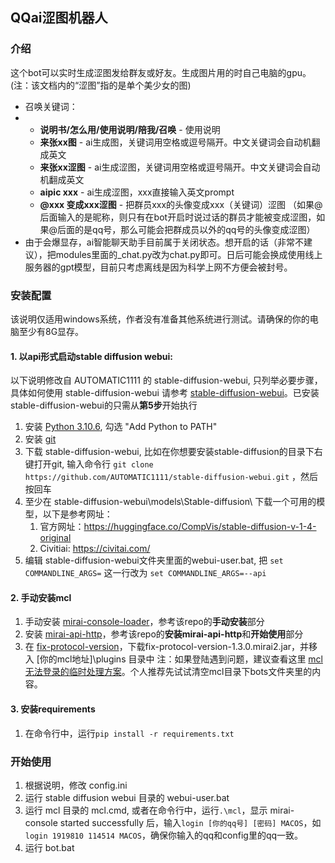 ## QQai涩图机器人
### 介绍
这个bot可以实时生成涩图发给群友或好友。生成图片用的时自己电脑的gpu。
(注：该文档内的“涩图”指的是单个美少女的图)
- 召唤关键词：
- - **说明书/怎么用/使用说明/陪我/召唤** - 使用说明
  - **来张xx图** - ai生成图，关键词用空格或逗号隔开。中文关键词会自动机翻成英文
  - **来张xx涩图** - ai生成涩图，关键词用空格或逗号隔开。中文关键词会自动机翻成英文
  - **aipic xxx** - ai生成涩图，xxx直接输入英文prompt
  - **@xxx 变成xxx涩图** - 把群员xxx的头像变成xxx（关键词）涩图 （如果@后面输入的是昵称，则只有在bot开启时说过话的群员才能被变成涩图，如果@后面的是qq号，那么可能会把群成员以外的qq号的头像变成涩图）
- 由于会爆显存，ai智能聊天助手目前属于关闭状态。想开启的话（非常不建议），把modules里面的_chat.py改为chat.py即可。日后可能会换成使用线上服务器的gpt模型，目前只考虑离线是因为科学上网不方便会被封号。

### 安装配置
该说明仅适用windows系统，作者没有准备其他系统进行测试。请确保的你的电脑至少有8G显存。
#### 1. 以api形式启动stable diffusion webui:
以下说明修改自 AUTOMATIC1111 的 stable-diffusion-webui, 只列举必要步骤，具体如何使用 stable-diffusion-webui 请参考 [stable-diffusion-webui](https://github.com/AUTOMATIC1111/stable-diffusion-webui/)。已安装stable-diffusion-webui的只需从**第5步**开始执行
1. 安装 [Python 3.10.6](https://www.python.org/downloads/windows/), 勾选 "Add Python to PATH"
2. 安装 [git](https://git-scm.com/download/win)
3. 下载 stable-diffusion-webui, 比如在你想要安装stable-diffusion的目录下右键打开git, 输入命令行 `git clone https://github.com/AUTOMATIC1111/stable-diffusion-webui.git` ，然后按回车
4. 至少在 stable-diffusion-webui\models\Stable-diffusion\ 下载一个可用的模型，以下是参考网址：
   1. 官方网址：https://huggingface.co/CompVis/stable-diffusion-v-1-4-original
   2. Civitiai: https://civitai.com/
5. 编辑 stable-diffusion-webui文件夹里面的webui-user.bat, 把 `set COMMANDLINE_ARGS=` 这一行改为 `set COMMANDLINE_ARGS=--api`
   
#### 2. 手动安装mcl
1. 手动安装 [mirai-console-loader](https://github.com/iTXTech/mirai-console-loader)，参考该repo的**手动安装**部分
2. 安装 [mirai-api-http](https://github.com/project-mirai/mirai-api-http)，参考该repo的**安装mirai-api-http**和**开始使用**部分
3. 在 [fix-protocol-version](https://github.com/cssxsh/fix-protocol-version/releases/tag/v1.3.0)，下载fix-protocol-version-1.3.0.mirai2.jar，并移入 [你的mcl地址]\plugins 目录中
   注：如果登陆遇到问题，建议查看这里 [mcl无法登录的临时处理方案](https://mirai.mamoe.net/topic/223/%E6%97%A0%E6%B3%95%E7%99%BB%E5%BD%95%E7%9A%84%E4%B8%B4%E6%97%B6%E5%A4%84%E7%90%86%E6%96%B9%E6%A1%88)。个人推荐先试试清空mcl目录下bots文件夹里的内容。


#### 3. 安装requirements
1. 在命令行中，运行`pip install -r requirements.txt`

### 开始使用
1. 根据说明，修改 config.ini
2. 运行 stable diffusion webui 目录的 webui-user.bat
3. 运行 mcl 目录的 mcl.cmd, 或者在命令行中，运行`.\mcl`，显示 mirai-console started successfully 后，输入`login [你的qq号] [密码] MACOS`，如`login 1919810 114514 MACOS`，确保你输入的qq和config里的qq一致。
4. 运行 bot.bat